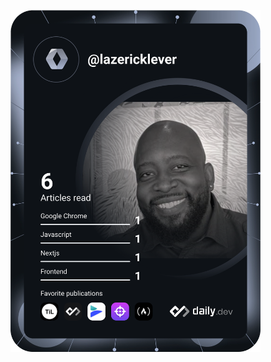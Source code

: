 <a href="https://app.daily.dev/lazericklever"><img src="https://github.com/lqlever/lqlever/blob/master/devcard.svg" width="400" alt="Lazerick Lever's Dev Card"/></a>

<!--

### Hi there 👋

**lqlever/lqlever** is a ✨ _special_ ✨ repository because its `README.md` (this file) appears on your GitHub profile.

Here are some ideas to get you started:

- 🔭 I’m currently working on ...
- 🌱 I’m currently learning ...
- 👯 I’m looking to collaborate on ...
- 🤔 I’m looking for help with ...
- 💬 Ask me about ...
- 📫 How to reach me: ...
- 😄 Pronouns: ...
- ⚡ Fun fact: ...
-->
